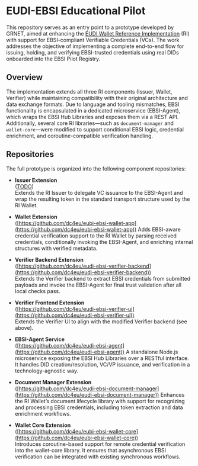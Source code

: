 # EUDI-EBSI Educational Pilot

This repository serves as an entry point to a prototype developed by GRNET, aimed at 
enhancing the
[EUDI Wallet Reference Implementation](https://github.com/eu-digital-identity-wallet) (RI)
with support for EBSI-compliant 
Verifiable Credentials (VCs). The work addresses the objective of implementing a complete 
end-to-end flow for issuing, holding, and verifying EBSI-trusted credentials using real DIDs 
onboarded into the EBSI Pilot Registry.

## Overview

The implementation extends all three RI components (Issuer, Wallet, Verifier) while maintaining 
compatibility with their original architecture and data exchange formats. Due to language and 
tooling mismatches, EBSI functionality is encapsulated in a dedicated microservice (EBSI-Agent), 
which wraps the EBSI Hub Libraries and exposes them via a REST API. Additionally, several core 
RI libraries—such as `document-manager` and `wallet-core`—were modified to support conditional 
EBSI logic, credential enrichment, and coroutine-compatible verification handling.

## Repositories

The full prototype is organized into the following component repositories:

- **Issuer Extension**  
  ([TODO](TODO))  
  Extends the RI Issuer to delegate VC issuance to the EBSI-Agent and wrap the resulting token 
  in the standard transport structure used by the RI Wallet.

- **Wallet Extension**  
  ([https://github.com/dc4eu/eubi-ebsi-wallet-app](https://github.com/dc4eu/eubi-ebsi-wallet-app))
  Adds EBSI-aware credential verification support to the RI Wallet by parsing received credentials, 
  conditionally invoking the EBSI-Agent, and enriching internal structures with verified metadata.

- **Verifier Backend Extension**  
  ([https://github.com/dc4eu/eudi-ebsi-verifier-backend](https://github.com/dc4eu/eudi-ebsi-verifier-backend))  
  Extends the Verifier backend to extract EBSI credentials from submitted payloads and invoke the EBSI-Agent 
  for final trust validation after all local checks pass.

- **Verifier Frontend Extension**  
  ([https://github.com/dc4eu/eudi-ebsi-verifier-ui](https://github.com/dc4eu/eudi-ebsi-verifier-ui))  
  Extends the Verifier UI to align with the modified Verifier backend (see above).

- **EBSI-Agent Service**  
  ([https://github.com/dc4eu/eudi-ebsi-agent](https://github.com/dc4eu/eudi-ebsi-agent))
  A standalone Node.js microservice exposing the EBSI Hub Libraries over a RESTful interface. 
  It handles DID creation/resolution, VC/VP issuance, and verification in a technology-agnostic way.

- **Document Manager Extension**  
  ([https://github.com/dc4eu/eudi-ebsi-document-manager](https://github.com/dc4eu/eudi-ebsi-document-manager))
  Enhances the RI Wallet’s document lifecycle library with support for recognizing and processing 
  EBSI credentials, including token extraction and data enrichment workflows.

- **Wallet Core Extension**  
  ([https://github.com/dc4eu/eubi-ebsi-wallet-core](https://github.com/dc4eu/eubi-ebsi-wallet-core))  
  Introduces coroutine-based support for remote credential verification into the wallet-core library. 
  It ensures that asynchronous EBSI verification can be integrated with existing synchronous workflows.
